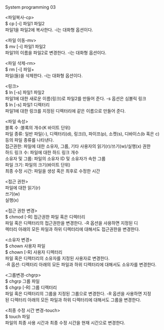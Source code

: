 System programming 03  

<파일복사-cp>  
$ cp [-i] 파일1 파일2  
파일1을 파일2에 복사한다. -i는 대화형 옵션이다.  

<파일 이동-mv>  
$ mv [-i] 파일1 파일2  
파일1의 이름을 파일2로 변경한다. -i는 대화형 옵션이다.  

<파일 삭제-rm>  
$ rm [-i] 파일+  
파일(들)을 삭제한다. -i는 대화형 옵션이다.  

<링크>  
$ ln [-s] 파일1 파일2  
파일1에 대한 새로운 이름(링크)로 파일2를 만들어 준다. -s 옵션은 심볼릭 링크  
$ ln [-s] 파일1 디렉터리  
파일1에 대한 링크를 지정된 디렉터리에 같은 이름으로 만들어 준다.  

<파일 속성>  
블록 수 :블록의 개수(K 바이트 단위)  
파일 종류: 일반 파일(-), 디렉터리(d), 링크(l), 파이프(p), 소켓(s), 디바이스(b 혹은 c) 등의
파일 종류를 나타낸다.  
접근권한: 파일에 대한 소유자, 그룹, 기타 사용자의 읽기(r)/쓰기(w)/실행(x) 권한  
하드 링크 수: 파일에 대한 하드 링크 개수  
소유자 및 그룹: 파일의 소유자 ID 및 소유자가 속한 그룹  
파일 크기: 파일의 크기(바이트 단위)  
최종 수정 시간: 파일을 생성 혹은 최후로 수정한 시간  

<접근 권한>  
파일에 대한 읽기(r)  
쓰기(w)  
실행(x)  

<접근 권한 변경>  
$ chmod [-R] 접근권한 파일 혹은 디렉터리  
파일 혹은 디렉터리의 접근권한을 변경한다. -R 옵션을 사용하면 지정된 디  
렉터리 아래의 모든 파일과 하위 디렉터리에 대해서도 접근권한을 변경한다.  

<소유자 변경>  
$ chown 사용자 파일  
$ chown [-R] 사용자 디렉터리  
파일 혹은 디렉터리의 소유자를 지정된 사용자로 변경한다.  
-R 옵션: 디렉터리 아래의 모든 파일과 하위 디렉터리에 대해서도 소유자를 변경한다.  

<그룹변경-chgrp>  
$ chgrp 그룹 파일  
$ chgrp [-R] 그룹 디렉터리  
파일 혹은 디렉터리의 그룹을 지정된 그룹으로 변경한다. -R 옵션을 사용하면 지정  
된 디렉터리 아래의 모든 파일과 하위 디렉터리에 대해서도 그룹을 변경한다.  

<최종 수정 시간 변경-touch>  
$ touch 파일  
파일의 최종 사용 시간과 최종 수정 시간을 현재 시간으로 변경한다.  

